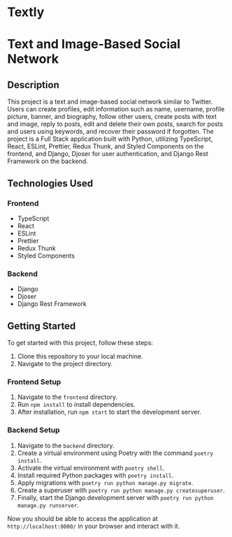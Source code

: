 # Textly
# Text and Image-Based Social Network

## Description
This project is a text and image-based social network similar to Twitter. Users can create profiles, edit information such as name, username, profile picture, banner, and biography, follow other users, create posts with text and image, reply to posts, edit and delete their own posts, search for posts and users using keywords, and recover their password if forgotten. The project is a Full Stack application built with Python, utilizing TypeScript, React, ESLint, Prettier, Redux Thunk, and Styled Components on the frontend, and Django, Djoser for user authentication, and Django Rest Framework on the backend.

## Technologies Used
### Frontend
- TypeScript
- React
- ESLint
- Prettier
- Redux Thunk
- Styled Components

### Backend
- Django
- Djoser
- Django Rest Framework

## Getting Started
To get started with this project, follow these steps:

1. Clone this repository to your local machine.
2. Navigate to the project directory.

### Frontend Setup
1. Navigate to the `frontend` directory.
2. Run `npm install` to install dependencies.
3. After installation, run `npm start` to start the development server.

### Backend Setup
1. Navigate to the `backend` directory.
2. Create a virtual environment using Poetry with the command `poetry install`.
3. Activate the virtual environment with `poetry shell`.
4. Install required Python packages with `poetry install`.
5. Apply migrations with `poetry run python manage.py migrate`.
6. Create a superuser with `poetry run python manage.py createsuperuser`.
7. Finally, start the Django development server with `poetry run python manage.py runserver`.

Now you should be able to access the application at `http://localhost:8000/` in your browser and interact with it.
